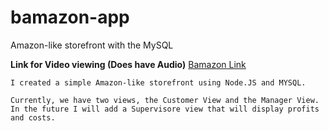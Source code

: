 # bamazon-app
 Amazon-like storefront with the MySQL

**Link for Video viewing (Does have Audio)**
[Bamazon Link](https://drive.google.com/file/d/1ibgYQ22_olslXWMP56dMnbhjNqVVCroL/view)

    I created a simple Amazon-like storefront using Node.JS and MYSQL. 

    Currently, we have two views, the Customer View and the Manager View. In the future I will add a Supervisore view that will display profits and costs.

    


